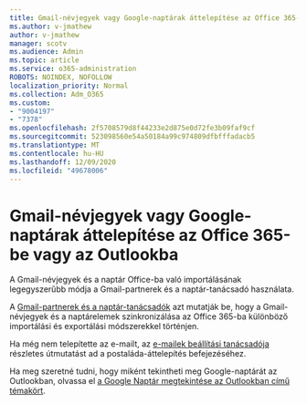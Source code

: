 ```yaml
---
title: Gmail-névjegyek vagy Google-naptárak áttelepítése az Office 365-be vagy az Outlookba
ms.author: v-jmathew
author: v-jmathew
manager: scotv
ms.audience: Admin
ms.topic: article
ms.service: o365-administration
ROBOTS: NOINDEX, NOFOLLOW
localization_priority: Normal
ms.collection: Adm_O365
ms.custom:
- "9004197"
- "7378"
ms.openlocfilehash: 2f5708579d8f44233e2d875e0d72fe3b09faf9cf
ms.sourcegitcommit: 523098560e54a50184a99c974809dfbfffadacb5
ms.translationtype: MT
ms.contentlocale: hu-HU
ms.lasthandoff: 12/09/2020
ms.locfileid: "49678006"
---
```

# <a name="migrate-gmail-contacts-or-google-calendars-to-office-365-or-outlook"></a>Gmail-névjegyek vagy Google-naptárak áttelepítése az Office 365-be vagy az Outlookba

A Gmail-névjegyek és a naptár Office-ba való importálásának legegyszerűbb módja a Gmail-partnerek és a naptár-tanácsadó használata.

A [Gmail-partnerek és a naptár-tanácsadók](https://go.microsoft.com/fwlink/?linkid=2134386) azt mutatják be, hogy a Gmail-névjegyek és a naptárelemek szinkronizálása az Office 365-ba különböző importálási és exportálási módszerekkel történjen.

Ha még nem telepítette az e-mailt, az [e-mailek beállítási tanácsadója](https://go.microsoft.com/fwlink/?linkid=2133951) részletes útmutatást ad a postaláda-áttelepítés befejezéséhez.

Ha meg szeretné tudni, hogy miként tekintheti meg Google-naptárát az Outlookban, olvassa el [a Google Naptár megtekintése az Outlookban című témakört](https://go.microsoft.com/fwlink/?linkid=2083939).
